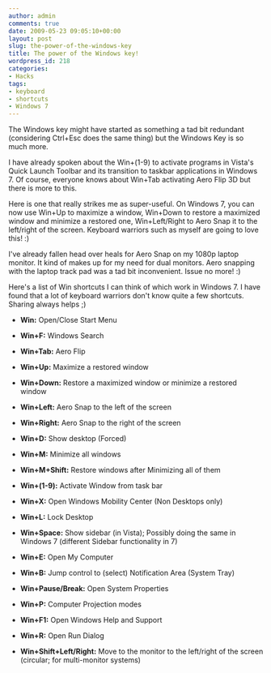 ```yaml
---
author: admin
comments: true
date: 2009-05-23 09:05:10+00:00
layout: post
slug: the-power-of-the-windows-key
title: The power of the Windows key!
wordpress_id: 218
categories:
- Hacks
tags:
- keyboard
- shortcuts
- Windows 7
---
```


The Windows key might have started as something a tad bit redundant (considering Ctrl+Esc does the same thing) but the Windows Key is so much more.

I have already spoken about the Win+(1-9) to activate programs in Vista's Quick Launch Toolbar and its transition to taskbar applications in Windows 7. Of course, everyone knows about Win+Tab activating Aero Flip 3D but there is more to this.

Here is one that really strikes me as super-useful. On Windows 7, you can now use Win+Up to maximize a window, Win+Down to restore a maximized window and minimize a restored one, Win+Left/Right to Aero Snap it to the left/right of the screen. Keyboard warriors such as myself are going to love this! :)

I've already fallen head over heals for Aero Snap on my 1080p laptop monitor. It kind of makes up for my need for dual monitors. Aero snapping with the laptop track pad was a tad bit inconvenient. Issue no more! :)

Here's a list of Win shortcuts I can think of which work in Windows 7. I have found that a lot of keyboard warriors don't know quite a few shortcuts. Sharing always helps ;)



	
  * **Win:** Open/Close Start Menu

	
  * **Win+F:** Windows Search

	
  * **Win+Tab:** Aero Flip

	
  * **Win+Up:** Maximize a restored window

	
  * **Win+Down:** Restore a maximized window or minimize a restored window

	
  * **Win+Left:** Aero Snap to the left of the screen

	
  * **Win+Right:** Aero Snap to the right of the screen

	
  * **Win+D:** Show desktop (Forced)

	
  * **Win+M:** Minimize all windows

	
  * **Win+M+Shift:** Restore windows after Minimizing all of them

	
  * **Win+(1-9):** Activate Window from task bar

	
  * **Win+X:** Open Windows Mobility Center (Non Desktops only)

	
  * **Win+L:** Lock Desktop

	
  * **Win+Space:** Show sidebar (in Vista); Possibly doing the same in Windows 7 (different Sidebar functionality in 7)

	
  * **Win+E:** Open My Computer

	
  * **Win+B:** Jump control to (select) Notification Area (System Tray)

	
  * **Win+Pause/Break:** Open System Properties

	
  * **Win+P:** Computer Projection modes

	
  * **Win+F1:** Open Windows Help and Support

	
  * **Win+R:** Open Run Dialog

	
  * **Win+Shift+Left/Right:** Move to the monitor to the left/right of the screen (circular; for multi-monitor systems)


